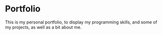 # Portfolio
This is my personal portfolio, to display my programming skills, and some of my projects, as well as a bit about me.

